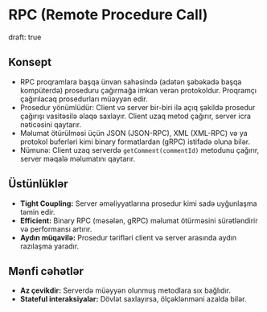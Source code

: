 # RPC (Remote Procedure Call)
draft: true

## Konsept

- RPC proqramlara başqa ünvan sahəsində (adətən şəbəkədə başqa kompüterdə) proseduru çağırmağa imkan verən protokoldur. Proqramçı çağırılacaq prosedurları müəyyən edir.
- Prosedur yönümlüdür: Client və server bir-biri ilə açıq şəkildə prosedur çağırışı vasitəsilə əlaqə saxlayır. Client uzaq metod çağırır, server icra nəticəsini qaytarır.
- Məlumat ötürülməsi üçün JSON (JSON-RPC), XML (XML-RPC) və ya protokol buferləri kimi binary formatlardan (gRPC) istifadə oluna bilər.
- Nümunə: Client uzaq serverdə `getComment(commentId)` metodunu çağırır, server məqalə məlumatını qaytarır.

## Üstünlüklər

- **Tight Coupling:** Server əməliyyatlarına prosedur kimi sadə uyğunlaşma təmin edir.
- **Efficient:** Binary RPC (məsələn, gRPC) məlumat ötürməsini sürətləndirir və performansı artırır.
- **Aydın müqavilə:** Prosedur tərifləri client və server arasında aydın razılaşma yaradır.

## Mənfi cəhətlər

- **Az çevikdir:** Serverdə müəyyən olunmuş metodlara sıx bağlıdır.
- **Stateful interaksiyalar:** Dövlət saxlayırsa, ölçəklənməni azalda bilər.
